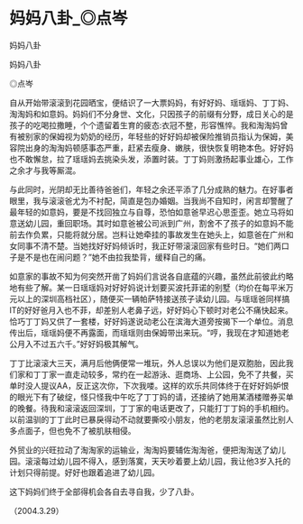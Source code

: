 # 妈妈八卦_◎点岑

妈妈八卦

妈妈八卦

◎点岑

自从开始带滚滚到花园晒宝，便结识了一大票妈妈，有好好妈、瑶瑶妈、丁丁妈、淘淘妈和如意妈。妈妈们不分身世、文化，只因孩子的前缀有分野，成日关心的是孩子的吃喝拉撒睡，个个遗留着生育的疲态:衣冠不整，形容憔悴。我和淘淘妈曾有被别家的保姆视为奶奶的经历，年轻些的好好妈却被保险推销员指认为保姆，美容院出身的淘淘妈顿感事态严重，赶紧去瘦身、嫩肤，很快恢复明艳本色。好好妈也不敢懈怠，拉了瑶瑶妈去挑染头发，添置时装。丁丁妈则激扬起事业雄心，工作之余才与我等厮混。

与此同时，光阴却无比善待爸爸们，年轻之余还平添了几分成熟的魅力。在好事者眼里，我与滚滚爸尤为不衬配，简直是包办婚姻。当我尚不自知时，闲言却警醒了最年轻的如意妈，要是不找回独立与自尊，恐怕如意爸早迟心思歪歪。她立马将如意送幼儿园，重回职场。其时如意爸被公司派到广州，割舍不了孩子的如意妈不能前去作负累，只能将就分居。岂料让她牵挂的事故发生在她头上，如意爸在广州和女同事不清不楚。当她找好好妈倾诉时，我正好带滚滚回家有些时日。“她们两口子是不是也在闹问题？”她不由拉我垫背，缓释自己的痛。

如意家的事故不知为何突然开凿了妈妈们言说各自底蕴的兴趣，虽然此前彼此约略地有些了解。某一日瑶瑶妈对好好妈说计划要买波托菲诺的别墅（均价在每平米万元以上的深圳高档社区），随便买一辆帕萨特接送孩子读幼儿园。与瑶瑶爸同样搞IT的好好爸月入也不菲，却差别人老鼻子远，好好妈心下顿时对老公不痛快起来。恰巧丁丁妈又供了一套楼，好好妈遂说动老公在滨海大道旁按揭下一个单位。消息传出后，瑶瑶妈便不再露面，而瑶瑶则由保姆带出来玩。“哼，我现在才知道她老公月入不过五六千。”好好妈极其解气。

丁丁比滚滚大三天，满月后他俩便常一堆玩，外人总误以为他们是双胞胎，因此我们家和丁丁家一直走动较多，常约在一起游泳、逛商场、上公园，免不了共餐，买单时没人提议AA，反正这次你，下次我喽。这样的欢乐共同体终于在好好妈妒恨的眼光下有了破绽，怪只怪我中午吃了丁丁妈的请，还接纳了她用某酒楼赠券买单的晚餐。待我和滚滚返回深圳，丁丁家的电话更改了，只能打丁丁妈的手机相约。以前温驯的丁丁此时已暴戾得动不动就要撕咬小朋友，他的老朋友滚滚虽然比别人多点面子，但也免不了被肌肤相侵。

外贸业的兴旺拉动了淘淘家的运输业，淘淘妈要辅佐淘淘爸，便把淘淘送了幼儿园。滚滚每过幼儿园不得入，感到落寞，天天吵着要上幼儿园，我让他3岁入托的计划只得前提。好好也跟着追进了幼儿园。

这下妈妈们终于全部得机会各自去寻自我，少了八卦。

（2004.3.29）